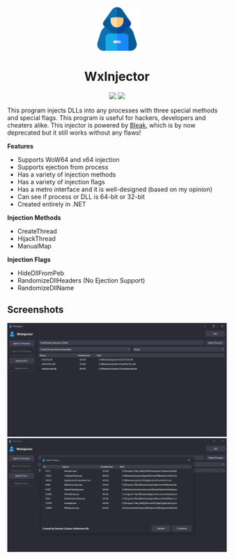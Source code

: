<div align="center">

<img src="./.github/icon.png" width="100"/>

</div>

<h1 align="center">WxInjector</h1>

<div align="center">

[![](https://img.shields.io/badge/Powered%20By-.NET-blue?logo=microsoft&style=flat-square)](https://dotnet.microsoft.com)
[![](https://img.shields.io/badge/Made%20With-Visual%20Studio-blue?logo=visual-studio&style=flat-square)](https://visualstudio.microsoft.com)

</div>

This program injects DLLs into any processes with three special methods and special flags. This program is useful for hackers, developers and cheaters alike. This injector is powered by [Bleak](https://github.com/Akaion/Bleak), which is by now deprecated but it still works without any flaws!

**Features**

* Supports WoW64 and x64 injection
* Supports ejection from process
* Has a variety of injection methods
* Has a variety of injection flags
* Has a metro interface and it is well-designed (based on my opinion)
* Can see if process or DLL is 64-bit or 32-bit
* Created entirely in .NET

**Injection Methods**

* CreateThread
* HijackThread
* ManualMap

**Injection Flags**

* HideDllFromPeb
* RandomizeDllHeaders (No Ejection Support)
* RandomizeDllName

## Screenshots

![](./.github/screenshots/0.png)
![](./.github/screenshots/1.png)
